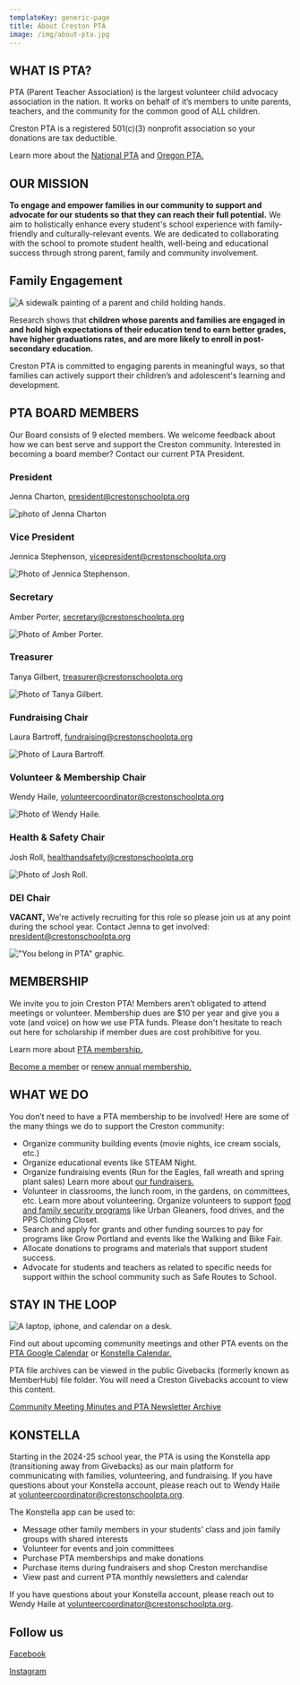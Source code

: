```yaml
---
templateKey: generic-page
title: About Creston PTA
image: /img/about-pta.jpg
---
```

## WHAT IS PTA?

PTA (Parent Teacher Association) is the largest volunteer child advocacy association in the nation. It works on behalf of it’s members to unite parents, teachers, and the community for the common good of ALL children.  

Creston PTA is a registered 501(c)(3) nonprofit association so your donations are tax deductible.

Learn more about the [National PTA](https://www.pta.org) and [Oregon PTA.](https://www.oregonpta.org)

## OUR MISSION

**To engage and empower families in our community to support and advocate for our students so that they can reach their full potential.** We aim to holistically enhance every student's school experience with family-friendly and culturally-relevant events. We are dedicated to collaborating with the school to promote student health, well-being and educational success through strong parent, family and community involvement. 

## Family Engagement

![A sidewalk painting of a parent and child holding hands.](/img/suzi-kim-adpvazshqdu-unsplash.jpg)

Research shows that **children whose parents and families are engaged in and hold high expectations of their education tend to earn better grades, have higher graduations rates, and are more likely to enroll in post-secondary education.**

Creston PTA is committed to engaging parents in meaningful ways, so that families can actively support their children’s and adolescent's learning and development.

## PTA BOARD MEMBERS

Our Board consists of 9 elected members. We welcome feedback about how we can best serve and support the Creston community. Interested in becoming a board member? Contact our current PTA President.

### **President**

Jenna Charton, president@crestonschoolpta.org

![photo of Jenna Charton](/img/img_5118.jpeg)

### **Vice President**

Jennica Stephenson, vicepresident@crestonschoolpta.org

![Photo of Jennica Stephenson.](/img/img_5123.jpeg)

### **Secretary**

Amber Porter, secretary@crestonschoolpta.org

![Photo of Amber Porter.](/img/img_5116.jpeg)

### **Treasurer**

Tanya Gilbert, treasurer@crestonschoolpta.org

![Photo of Tanya Gilbert.](/img/img_5121.jpeg)

### **Fundraising Chair**

Laura Bartroff, fundraising@crestonschoolpta.org

![Photo of Laura Bartroff.](/img/img_5127.jpeg)

### **Volunteer & Membership Chair**

Wendy Haile, volunteercoordinator@crestonschoolpta.org

![Photo of Wendy Haile.](/img/img_5126.jpeg)

### **Health & Safety Chair**

Josh Roll, healthandsafety@crestonschoolpta.org

![Photo of Josh Roll.](/img/img_5128.jpeg)

### **DEI Chair**

**VACANT,** We're actively recruiting for this role so please join us at any point during the school year. Contact Jenna to get involved: president@crestonschoolpta.org

!["You belong in PTA" graphic.](/img/pta-creates-supports-amplifies-tw.png)

## MEMBERSHIP 

We invite you to join Creston PTA! Members aren’t obligated to attend meetings or volunteer. Membership dues are $10 per year and give you a vote (and voice) on how we use PTA funds. Please don't hesitate to reach out here for scholarship if member dues are cost prohibitive for you.

Learn more about [PTA membership.](/get-involved/become-a-member)

[Become a member](https://creston.memberhub.com/store?category=Memberships) or [renew annual membership.](https://creston.memberhub.com/store?category=Memberships)

## WHAT WE DO

You don’t need to have a PTA membership to be involved! Here are some of the many things we do to support the Creston community:

* Organize community building events (movie nights, ice cream socials, etc.)
* Organize educational events like STEAM Night.
* Organize fundraising events (Run for the Eagles, fall wreath and spring plant sales) Learn more about [our fundraisers.](/get-involved/fundraise)
* Volunteer in classrooms, the lunch room, in the gardens, on committees, etc. Learn more about volunteering. Organize volunteers to support [food and family security programs](/programs/food-family-resources) like Urban Gleaners, food drives, and the PPS Clothing Closet.
* Search and apply for grants and other funding sources to pay for programs like Grow Portland and events like the Walking and Bike Fair.
* Allocate donations to programs and materials that support student success.
* Advocate for students and teachers as related to specific needs for support within the school community such as Safe Routes to School.

## STAY IN THE LOOP 

![A laptop, iphone, and calendar on a desk.](/img/pexels-jessica-lewis-🦋-thepaintedsquare-3361483.jpg)

Find out about upcoming community meetings and other PTA events on the [PTA Google Calendar](https://docs.google.com/document/d/1U72VrbXZogQfWjhSpkGIgCbnf2ZjnC2gQO6gT_n0gMg/edit?usp=sharing) or [Konstella Calendar.](https://www.konstella.com/app/school/669afb141b5ceab26a5c9b2f/calendar)

PTA file archives can be viewed in the public Givebacks (formerly known as MemberHub) file folder. You will need a Creston Givebacks account to view this content.

[Community Meeting Minutes and PTA Newsletter Archive](https://creston.memberhub.com/files/2023-2024%20General%20Meeting%20Docs)

## KONSTELLA

Starting in the 2024-25 school year, the PTA is using the Konstella app (transitioning away from Givebacks) as our main platform for communicating with families, volunteering, and fundraising. If you have questions about your Konstella account, please reach out to Wendy Haile at [volunteercoordinator@​crestonschoolpta.org](mailto:volunteercoordinator@crestonschoolpta.org).

The Konstella app can be used to:

* Message other family members in your students’ class and join family groups with shared interests
* Volunteer for events and join committees
* Purchase PTA memberships and make donations
* Purchase items during fundraisers and shop Creston merchandise
* View past and current PTA monthly newsletters and calendar 

If you have questions about your Konstella account, please reach out to Wendy Haile at [volunteercoordinator@​crestonschoolpta.org](mailto:volunteercoordinator@crestonschoolpta.org).

## Follow us

[Facebook](https://www.facebook.com/crestonschoolpta)

[Instagram](https://www.instagram.com/crestonpta/)